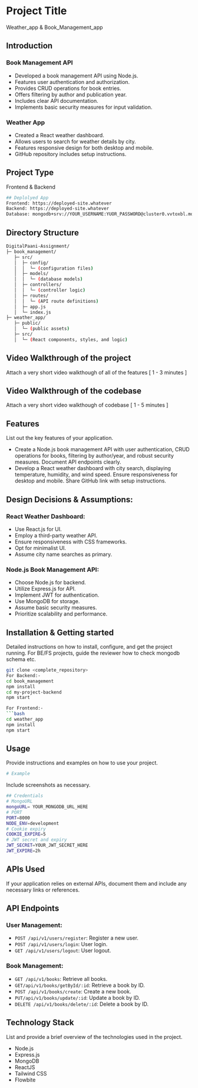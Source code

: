 # Project Title
Weather_app & Book_Management_app

## Introduction

### Book Management API
- Developed a book management API using Node.js.
- Features user authentication and authorization.
- Provides CRUD operations for book entries.
- Offers filtering by author and publication year.
- Includes clear API documentation.
- Implements basic security measures for input validation.

### Weather App
- Created a React weather dashboard.
- Allows users to search for weather details by city.
- Features responsive design for both desktop and mobile.
- GitHub repository includes setup instructions.


## Project Type
Frontend & Backend 
```bash
## Deplolyed App
Frontend: https://deployed-site.whatever
Backend: https://deployed-site.whatever
Database: mongodb+srv://YOUR_USERNAME:YUOR_PASSWORD@cluster0.vvtoxbl.mongodb.net/DigitalPaani?retryWrites=true&w=majority
```
## Directory Structure
```bash
DigitalPaani-Assignment/
├─ book_management/
   ├─ src/
   │  ├─ config/
   │  │  └─ (configuration files)
   │  ├─ models/
   │  │  └─ (database models)
   │  ├─ controllers/
   │  │  └─ (controller logic)
   │  ├─ routes/
   │  │  └─ (API route definitions)
   │  ├─ app.js
   │  └─ index.js
├─ weather_app/
   ├─ public/
   │  └─ (public assets)
   ├─ src/
   │  └─ (React components, styles, and logic)
```



## Video Walkthrough of the project
Attach a very short video walkthough of all of the features [ 1 - 3 minutes ]

## Video Walkthrough of the codebase
Attach a very short video walkthough of codebase [ 1 - 5 minutes ]

## Features
List out the key features of your application.

- Create a Node.js book management API with user authentication, CRUD operations for books, filtering by author/year, and robust security measures. Document API endpoints clearly.
- Develop a React weather dashboard with city search, displaying temperature, humidity, and wind speed. Ensure responsiveness for desktop and mobile. Share GitHub link with setup instructions.


## Design Decisions & Assumptions:

### React Weather Dashboard:
- Use React.js for UI.
- Employ a third-party weather API.
- Ensure responsiveness with CSS frameworks.
- Opt for minimalist UI.
- Assume city name searches as primary.

### Node.js Book Management API:
- Choose Node.js for backend.
- Utilize Express.js for API.
- Implement JWT for authentication.
- Use MongoDB for storage.
- Assume basic security measures.
- Prioritize scalability and performance.


## Installation & Getting started
Detailed instructions on how to install, configure, and get the project running. For BE/FS projects, guide the reviewer how to check mongodb schema etc.

```bash
git clone <complete_repository> 
For Backend:-
cd book_management
npm install 
cd my-project-backend
npm start

For Frontend:-
```bash
cd weather_app
npm install
npm start
```

## Usage
Provide instructions and examples on how to use your project.

```bash
# Example
```

Include screenshots as necessary.
```bash
## Credentials
# MongoURL
mongoURL= YOUR_MONGODB_URL_HERE
# PORT
PORT=8000
NODE_ENV=development
# Cookie expiry
COOKIE_EXPIRE=5
# JWT secret and expiry
JWT_SECRET=YOUR_JWT_SECRET_HERE
JWT_EXPIRE=2h
```

## APIs Used
If your application relies on external APIs, document them and include any necessary links or references.

## API Endpoints

### User Management:
- `POST /api/v1/users/register`: Register a new user.
- `POST /api/v1/users/login`: User login.
- `GET /api/v1/users/logout`: User logout.

### Book Management:
- `GET /api/v1/books`: Retrieve all books.
- `GET/api/v1/books/getById/:id`: Retrieve a book by ID.
- `POST /api/v1/books/create`: Create a new book.
- `PUT/api/v1/books/update/:id`: Update a book by ID.
- `DELETE /api/v1/books/delete/:id`: Delete a book by ID.



## Technology Stack
List and provide a brief overview of the technologies used in the project.

- Node.js
- Express.js
- MongoDB
- ReactJS
- Tailwind CSS
- Flowbite
